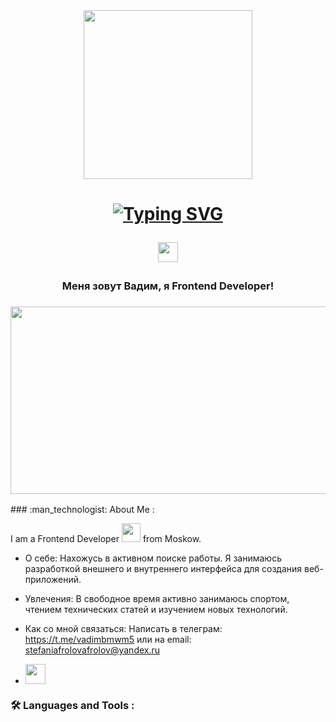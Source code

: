 <div id="header" align="center">
  <img src="https://media2.giphy.com/media/v1.Y2lkPTc5MGI3NjExMG1wcTViOGVkOHF5amJuNjRndzV1cTRnZnc0cm04c2RleGdxM2VsMiZlcD12MV9pbnRlcm5hbF9naWZfYnlfaWQmY3Q9cw/YRTTEUGIrOWyqkXjb8/giphy.webp" width="270"/>
</div>


<h1 align="center">

<!--[![Typing SVG](https://readme-typing-svg.demolab.com?font=Fira+Code&pause=1000&color=14D238&background=3E23FF00&width=435&lines=%D0%9F%D1%80%D0%B8%D0%B2%D0%B5%D1%82%D1%81%D1%82%D0%B2%D1%83%D1%8E+%D0%92%D1%81%D0%B5%D1%85+%D0%B2+%D1%81%D0%B2%D0%BE%D0%B5%D0%BC+%D1%80%D0%B5%D0%BF%D0%BE%D0%B7%D0%B8%D1%82%D0%BE%D1%80%D0%B8%D0%B8;%D0%AF+Frontend-Developer)](https://git.io/typing-svg)-->
<a href="https://git.io/typing-svg"><img src="https://readme-typing-svg.demolab.com?font=Fira+Code&pause=1000&color=14D238&background=3E23FF00&width=435&lines=%D0%9F%D1%80%D0%B8%D0%B2%D0%B5%D1%82%D1%81%D1%82%D0%B2%D1%83%D1%8E+%D0%92%D1%81%D0%B5%D1%85+%D0%B2+%D1%81%D0%B2%D0%BE%D0%B5%D0%BC+%D1%80%D0%B5%D0%BF%D0%BE%D0%B7%D0%B8%D1%82%D0%BE%D1%80%D0%B8%D0%B8;%D0%AF+Frontend-Developer" alt="Typing SVG" /></a>

<img src="https://github.com/blackcater/blackcater/raw/main/images/Hi.gif" height="32"/></h1>

<h3 align="center">Меня зовут Вадим, я Frontend Developer!</h3>

<h3 align="center">
<div align="center">
  <img src="https://media.giphy.com/media/dWesBcTLavkZuG35MI/giphy.gif" width="600" height="300"/>
</div>
</h3>
### :man_technologist: About Me :

I am a Frontend Developer <img src="https://media.giphy.com/media/WUlplcMpOCEmTGBtBW/giphy.gif" width="30"> from Moskow.

- О себе: Нахожусь в активном поиске работы. Я занимаюсь разработкой внешнего и внутреннего интерфейса для создания веб-приложений.
- Увлечения: В свободное время активно занимаюсь спортом, чтением технических статей и изучением новых технологий.
- Как со мной связаться: Написать в телеграм: https://t.me/vadimbmwm5 или на email: stefaniafrolovafrolov@yandex.ru

- <img src="https://github.com/blackcater/blackcater/raw/main/images/Hi.gif" height="32"/></h1>

### :hammer_and_wrench: Languages and Tools :


<!--
**stefaniafrolovafrolov/stefaniafrolovafrolov** is a ✨ _special_ ✨ repository because its `README.md` (this file) appears on your GitHub profile.

Here are some ideas to get you started:

- 🔭 I’m currently working on ...
- 🌱 I’m currently learning ...
- 👯 I’m looking to collaborate on ...
- 🤔 I’m looking for help with ...
- 💬 Ask me about ...
- 📫 How to reach me: ...
- 😄 Pronouns: ...
- ⚡ Fun fact: ...
-->
